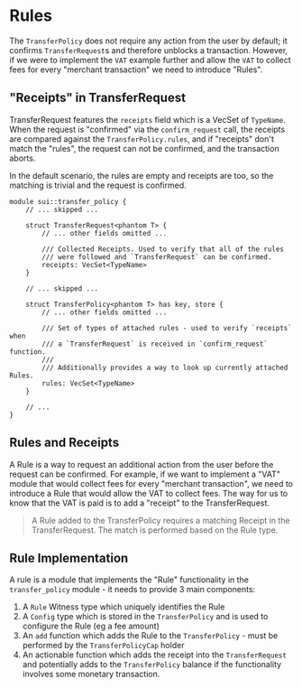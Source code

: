 # Rules

The `TransferPolicy` does not require any action from the user by default; it
confirms `TransferRequest`s and therefore unblocks a transaction. However, if we
were to implement the `VAT` example further and allow the `VAT` to collect fees
for every "merchant transaction" we need to introduce "Rules".

## "Receipts" in TransferRequest

TransferRequest features the `receipts` field which is a VecSet of `TypeName`.
When the request is "confirmed" via the `confirm_request` call, the receipts are
compared against the `TransferPolicy.rules`, and if "receipts" don't match the
"rules", the request can not be confirmed, and the transaction aborts.

In the default scenario, the rules are empty and receipts are too, so the
matching is trivial and the request is confirmed.

```Move
module sui::transfer_policy {
    // ... skipped ...

    struct TransferRequest<phantom T> {
        // ... other fields omitted ...

        /// Collected Receipts. Used to verify that all of the rules
        /// were followed and `TransferRequest` can be confirmed.
        receipts: VecSet<TypeName>
    }

    // ... skipped ...

    struct TransferPolicy<phantom T> has key, store {
        // ... other fields omitted ...

        /// Set of types of attached rules - used to verify `receipts` when
        /// a `TransferRequest` is received in `confirm_request` function.
        ///
        /// Additionally provides a way to look up currently attached Rules.
        rules: VecSet<TypeName>
    }

    // ...
}
```

## Rules and Receipts

A Rule is a way to request an additional action from the user before the request
can be confirmed. For example, if we want to implement a "VAT" module that would
collect fees for every "merchant transaction", we need to introduce a Rule that
would allow the VAT to collect fees. The way for us to know that the VAT is paid
is to add a "receipt" to the TransferRequest.

> A Rule added to the TransferPolicy requires a matching Receipt in the
> TransferRequest. The match is performed based on the Rule type.


## Rule Implementation

A rule is a module that implements the "Rule" functionality in the
`transfer_policy` module - it needs to provide 3 main components:

1. A `Rule` Witness type which uniquely identifies the Rule
2. A `Config` type which is stored in the `TransferPolicy` and is used to
   configure the Rule (eg a fee amount)
3. An `add` function which adds the Rule to the `TransferPolicy` - must be
   performed by the `TransferPolicyCap` holder
4. An actionable function which adds the receipt into the `TransferRequest` and
   potentially adds to the `TransferPolicy` balance if the functionality
   involves some monetary transaction.



<!-- transfer_policy::add_rule(W, TransferPolicy, TransferPolicyCap, Config) /// adds a rule to the policy; rule is protected by the rule module’s witness; config must have drop
• transfer_policy::add_to_balance(W, TransferPolicy, Coin) /// add some SUI to the balance of the TransferPolicy (eg on royalty payment)
• transfer_policy::add_receipt(W, TransferRequest) /// adds a receipt that the rule requirements are fulfilled; all of the receipts must be collected before confirmation
• transfer_policy::remove_rule<W>(TransferPolicy, TransferPolicyCap); /// remove the rule from the policy - applied instantly -->
